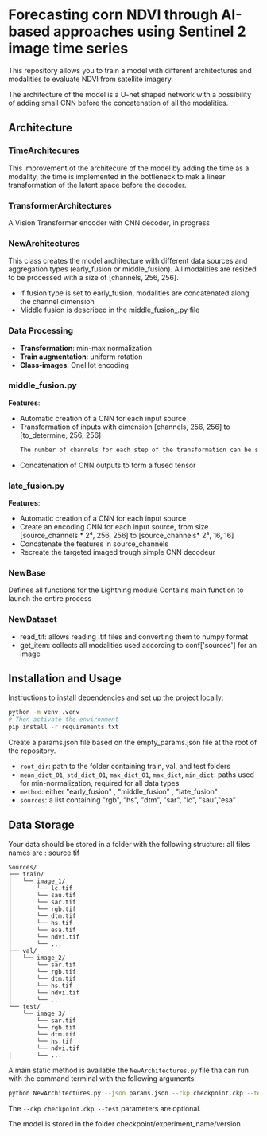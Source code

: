 # Forecasting corn NDVI through AI-based approaches using Sentinel 2 image time series

This repository allows you to train a model with different architectures and modalities to evaluate NDVI from satellite imagery.

The architecture of the model is a U-net shaped network with a possibility of adding small CNN before the concatenation of all the modalities.

## Architecture

### TimeArchitecures
This improvement of the architecure of the model by adding the time as a modality, the time is implemented in the bottleneck to mak a linear transformation of the latent space before the decoder.

### TransformerArchitectures
A Vision Transformer encoder with CNN decoder, in progress

### NewArchitectures
This class creates the model architecture with different data sources and aggregation types (early_fusion or middle_fusion).
All modalities are resized to be processed with a size of [channels, 256, 256].
- If fusion type is set to early_fusion, modalities are concatenated along the channel dimension
- Middle fusion is described in the middle_fusion_.py file

### Data Processing
- **Transformation**: min-max normalization
- **Train augmentation**: uniform rotation
- **Class-images**: OneHot encoding

### middle_fusion.py
**Features**:
- Automatic creation of a CNN for each input source
- Transformation of inputs with dimension [channels, 256, 256] to [to_determine, 256, 256]
    ```markdown
    The number of channels for each step of the transformation can be specified in the `params.json` file under the `conf_'source'` key.
    ```
- Concatenation of CNN outputs to form a fused tensor

### late_fusion.py
**Features**:
- Automatic creation of a CNN for each input source
- Create an encoding CNN for each input source, from size [source_channels * 2⁴, 256, 256] to [source_channels* 2⁴, 16, 16]
- Concatenate the features in source_channels
- Recreate the targeted imaged trough simple CNN decodeur

### NewBase
Defines all functions for the Lightning module
Contains main function to launch the entire process

### NewDataset
- read_tif: allows reading .tif files and converting them to numpy format
- get_item: collects all modalities used according to conf['sources'] for an image

## Installation and Usage

Instructions to install dependencies and set up the project locally:

```bash
python -m venv .venv
# Then activate the environment
pip install -r requirements.txt
```

Create a params.json file based on the empty_params.json file at the root of the repository.

- `root_dir`: path to the folder containing train, val, and test folders
- `mean_dict_01`, `std_dict_01`, `max_dict_01`, `max_dict`, `min_dict`: paths used for min-normalization, required for all data types
- `method`: either "early_fusion" , "middle_fusion" , "late_fusion"
- `sources`: a list containing "rgb", "hs", "dtm", "sar", "lc", "sau","esa"


## Data Storage

Your data should be stored in a folder with the following structure:
all files names are : source.tif 
```
Sources/
├── train/
│   └── image_1/
│       └── lc.tif
│       └── sau.tif
│       └── sar.tif
│       └── rgb.tif
│       └── dtm.tif
│       └── hs.tif
│       └── esa.tif
│       └── ndvi.tif
│       └── ...
├── val/
│   └── image_2/
│       └── sar.tif
│       └── rgb.tif
│       └── dtm.tif
│       └── hs.tif
│       └── ndvi.tif
│       └── ...
└── test/
    └── image_3/
        └── sar.tif
        └── rgb.tif
        └── dtm.tif
        └── hs.tif
        └── ndvi.tif
│       └── ...
```

A main static method is available the `NewArchitectures.py` file tha can run with  the command terminal with the following arguments:

```bash
python NewArchitectures.py --json params.json --ckp checkpoint.ckp --test
```

The `--ckp checkpoint.ckp --test` parameters are optional.

The model is stored in the folder checkpoint/experiment_name/version